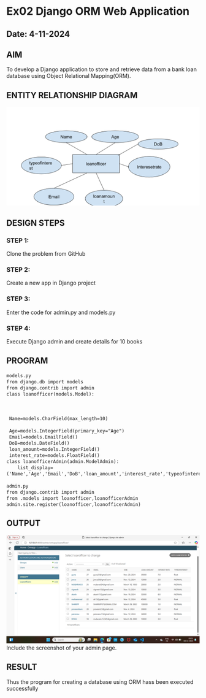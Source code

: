# Ex02 Django ORM Web Application
## Date: 4-11-2024

## AIM
To develop a Django application to store and retrieve data from a bank loan database using Object Relational Mapping(ORM).

## ENTITY RELATIONSHIP DIAGRAM

![alt text](<Screenshot (41).png>)

## DESIGN STEPS

### STEP 1:
Clone the problem from GitHub

### STEP 2:
Create a new app in Django project

### STEP 3:
Enter the code for admin.py and models.py

### STEP 4:
Execute Django admin and create details for 10 books

## PROGRAM
```
models.py 
from django.db import models
from django.contrib import admin
class loanofficer(models.Model):

 

 Name=models.CharField(max_length=10)

 Age=models.IntegerField(primary_key="Age")
 Email=models.EmailField()
 DoB=models.DateField()
 loan_amount=models.IntegerField()
 interest_rate=models.FloatField()
class loanofficerAdmin(admin.ModelAdmin):
    list_display=('Name','Age','Email','DoB','loan_amount','interest_rate','typeofinterest')
 
admin.py
from django.contrib import admin
from .models import loanofficer,loanofficerAdmin
admin.site.register(loanofficer,loanofficerAdmin)
```


## OUTPUT
![alt text](<Screenshot (40).png>)
Include the screenshot of your admin page.


## RESULT
Thus the program for creating a database using ORM hass been executed successfully
